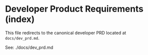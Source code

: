 # Developer Product Requirements (index)

This file redirects to the canonical developer PRD located at `docs/dev_prd.md`.

See: ./docs/dev_prd.md
